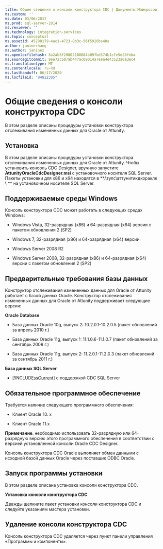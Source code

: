 ```yaml
---
title: Общие сведения о консоли конструктора CDC | Документы Майкрософт
ms.custom: ''
ms.date: 03/06/2017
ms.prod: sql-server-2014
ms.reviewer: ''
ms.technology: integration-services
ms.topic: conceptual
ms.assetid: 45298179-4ac1-4723-8b3c-56f5926be40a
author: janinezhang
ms.author: janinez
ms.openlocfilehash: 8a2ab8f20002188684b09fbd574b1cfe5e26feba
ms.sourcegitcommit: 9ee72c507ab447ac69014a7eea4e43523a0a3ec4
ms.translationtype: MT
ms.contentlocale: ru-RU
ms.lasthandoff: 06/17/2020
ms.locfileid: "84922305"
---
```

# <a name="the-cdc-designer-console-introduction"></a>Общие сведения о консоли конструктора CDC
  В этом разделе описаны процедуры установки конструктора отслеживания измененных данных для Oracle от Attunity.  
  
## <a name="installation"></a>Установка  
 В этом разделе описаны процедуры установки конструктора отслеживания измененных данных для Oracle от Attunity. Чтобы установить консоль CDC Designer, вручную запустите **AttunityOracleCdcDesigner.msi** с установочного носителя SQL Server.  Пакеты установки для x86 и x64 находятся в **.\тулс\аттунитикдкоракле \\ ** на установочном носителе SQL Server.  
  
## <a name="supported-windows-environments"></a>Поддерживаемые среды Windows  
 Консоль конструктора CDC может работать в следующих средах Windows:  
  
-   Windows Vista, 32-разрядная (x86) и 64-разрядная (x64) версии с пакетом обновления 2 (SP2)  
  
-   Windows 7, 32-разрядная (x86) и 64-разрядная (x64) версии  
  
-   Windows Server 2008 R2  
  
-   Windows Server 2008, 32-разрядная (x86) и 64-разрядная (x64) версии с пакетом обновления 2 (SP2)  
  
## <a name="database-prerequisites"></a>Предварительные требования базы данных  
 Конструктор отслеживания измененных данных для Oracle от Attunity работает с базой данных Oracle. Конструктор отслеживания измененных данных для Oracle от Attunity поддерживает следующие версии:  
  
 **Oracle Database**  
  
-   База данных Oracle 10g, выпуск 2: 10.2.0.1-10.2.0.5 (пакет обновлений за апрель 2010 г.)  
  
-   База данных Oracle 11g, выпуск 1: 11.1.0.6-11.1.0.7 (пакет обновлений за сентябрь 2008 г.)  
  
-   База данных Oracle 11g, выпуск 2: 11.2.0.1-11.2.0.3 (пакет обновлений за сентябрь 2011 г.)  
  
 **База данных SQL Server**  
  
-   [!INCLUDE[ssCurrent](../../includes/sscurrent-md.md)] с поддержкой CDC SQL Server  
  
## <a name="software-prerequisites"></a>Обязательное программное обеспечение  
 Требуется наличие следующего программного обеспечения:  
  
-   Клиент Oracle 10. x  
  
-   Клиент Oracle 11.x  
  
 **Примечание**. необходимо использовать 32-разрядную или 64-разрядную версию этого программного обеспечения в соответствии с версией установленной консоли Oracle CDC Designer.  
  
 Консоль конструктора CDC Oracle выполняет обмен данными с исходной базой данных Oracle через поставщик ODBC Oracle.  
  
## <a name="running-the-installation-program"></a>Запуск программы установки  
 В этом разделе описана установка консоли конструктора CDC.  
  
 **Установка консоли конструктора CDC**  
  
 Дважды щелкните пакет установки консоли конструктора CDC и следуйте указаниям мастера установки.  
  
## <a name="uninstalling-the-cdc-designer-console"></a>Удаление консоли конструктора CDC  
 Консоль конструктора CDC удаляется через пункт панели управления «Программы и компоненты».  
  
  
